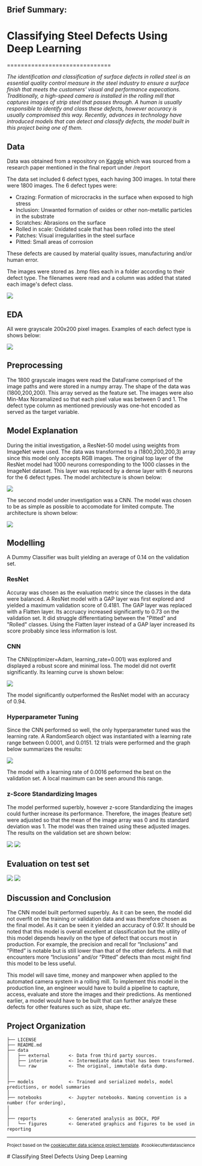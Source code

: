 ## Brief Summary:

# Classifying Steel Defects Using Deep Learning
==============================

_The identification and classification of surface defects in rolled steel is an essential quality control measure in the steel industry to ensure a surface finish that meets the customers' visual and performance expecations. Traditionally, a high-speed camera is installed in the rolling mill that captures images of strip steel that passes through. A human is usually responsible to identify and class these defects, however accuracy is usually compromised this way. Recently, advances in technology have introduced models that can detect and classify defects, the model built in this project being one of them._


## Data

Data was obtained from a repository on [Kaggle](https://www.kaggle.com/datasets/fantacher/neu-metal-surface-defects-data)
which was sourced from a research paper mentioned in the final report under /report

The data set included 6 defect types, each having 300 images. In total there were 1800 images. The 6 defect types were:
*	Crazing: Formation of microcracks in the surface when exposed to high stress
*	Inclusion: Unwanted formation of oxides or other non-metallic particles in the substrate
*	Scratches: Abrasions on the surface
*	Rolled in scale: Oxidated scale that has been rolled into the steel
*	Patches: Visual irregularities in the steel surface
*	Pitted: Small areas of corrosion

These defects are caused by material quality issues, manufacturing and/or human error.

The images were stored as .bmp files each in a folder according to their defect type. The filenames were read and a column was added that stated each image's defect class.

![](/reports/figures/data_example.png)


## EDA

All were grayscale 200x200 pixel images. Examples of each defect type is shows below:

![](/reports/figures/images_example.png)


## Preprocessing

The 1800 grayscale images were read the DataFrame comprised of the image paths and were stored in a numpy array. The shape of the data was (1800,200,200). This array served as the feature set. The images were also Min-Max Noramalized so that each pixel value was between 0 and 1. The defect type column as mentioned previously was one-hot encoded as served as the target variable.


## Model Explanation

During the initial investigation, a ResNet-50 model using weights from ImageNet were used. The data was transformed to a (1800,200,200,3) array since this model only accepts RGB images. The original top layer of the ResNet model had 1000 neurons corresponding to the 1000 classes in the ImageNet dataset. This layer was replaced by a dense layer with 6 neurons for the 6 defect types. The model architecture is shown below:

![](/reports/figures/resnet_map.png)

The second model under investigation was a CNN. The model was chosen to be as simple as possible to accomodate for limited compute. The architecture is shown below:

![](/reports/figures/cnn_map.png)


## Modelling

A Dummy Classifier was built yielding an average of 0.14 on the validation set.

### ResNet
Accuray was chosen as the evaluation metric since the classes in the data were balanced. A ResNet model with a GAP layer was first explored and yielded a maximum validation score of 0.4181. The GAP layer was replaced with a Flatten layer. Its accruacy increased significantly to 0.73 on the validation set. It did struggle differentiating between the "Pitted" and "Rolled" classes. Using the Flatten layer instead of a GAP layer increased its score probably since less information is lost.

### CNN
The CNN(optimizer=Adam, learning_rate=0.001) was explored and displayed a robust score and minimal loss. The model did not overfit significantly. Its learning curve is shown below:

![](/reports/figures/train_val_graph_cnn.png)

The model significantly outperformed the ResNet model with an accuracy of 0.94.

### Hyperparameter Tuning

Since the CNN performed so well, the only hyperparameter tuned was the learning rate. A RandomSearch object was instantiated with a learning rate range between 0.0001, and 0.0151. 12 trials were performed and the graph below summarizes the results:

![](/reports/figures/acc_plot.png)

The model with a learning rate of 0.0016 peformed the best on the validation set. A local maximum can be seen around this range.

### z-Score Standardizing Images

The model performed superbly, however z-score Standardizing the images could further increase its performance. Therefore, the images (feature set) were adjusted so that the mean of the image array was 0 and its standard deviation was 1. The model was then trained using these adjusted images. The results on the validation set are shown below:

![](/reports/figures/classification_report/class_norm_cnn.png)
![](/reports/figures/confusion_matrix/conmat_norm_cnn.png)

## Evaluation on test set

![](/reports/figures/classification_report/class_test.png)
![](/reports/figures/confusion_matrix/conmat_test.png)


## Discussion and Conclusion

The CNN model built performed superbly. As it can be seen, the model did not overfit on the training or validation data and was therefore chosen as the final model. As it can be seen it yielded an accuracy of 0.97. It should be noted that this model is overall excellent at classification but the utility of this model depends heavily on the type of defect that occurs most in production. For example, the precision and recall for “Inclusions” and “Pitted” is notable but is still lower than that of the other defects. A mill that encounters more “Inclusions” and/or “Pitted” defects than most might find this model to be less useful. 

This model will save time, money and manpower when applied to the automated camera system in a rolling mill. To implement this model in the production line, an engineer would have to build a pipeline to capture, access, evaluate and store the images and their predictions. As mentioned earlier, a model would have to be built that can further analyze these defects for other features such as size, shape etc.


Project Organization
------------

    ├── LICENSE
    ├── README.md          
    ├── data
    │   ├── external       <- Data from third party sources.
    │   ├── interim        <- Intermediate data that has been transformed.
    │   └── raw            <- The original, immutable data dump.
    │
    │
    ├── models             <- Trained and serialized models, model predictions, or model summaries
    │
    ├── notebooks          <- Jupyter notebooks. Naming convention is a number (for ordering),
    │          
    │
    ├── reports            <- Generated analysis as DOCX, PDF
    │   └── figures        <- Generated graphics and figures to be used in reporting

--------

<p><small>Project based on the <a target="_blank" href="https://drivendata.github.io/cookiecutter-data-science/">cookiecutter data science project template</a>. #cookiecutterdatascience</small></p>
# Classifying Steel Defects Using Deep Learning

